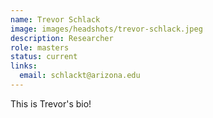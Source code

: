 ```yaml
---
name: Trevor Schlack
image: images/headshots/trevor-schlack.jpeg
description: Researcher
role: masters
status: current
links:
  email: schlackt@arizona.edu
---
```


This is Trevor's bio!
